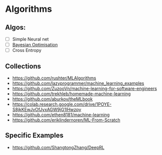 # Algorithms

## Algos:
- [ ] Simple Neural net
- [ ] [Bayesian Optimisation](./bayesianopt)
- [ ] Cross Entropy

## Collections
- https://github.com/rushter/MLAlgorithms
- https://github.com/lazyprogrammer/machine_learning_examples
- https://github.com/ZuzooVn/machine-learning-for-software-engineers
- https://github.com/trekhleb/homemade-machine-learning
- https://github.com/aburkov/theMLbook
- https://colab.research.google.com/drive/1POYE-S8jkKEwJvOfJyxAGW9jG1lHwzpy
- https://github.com/ethen8181/machine-learning
- https://github.com/eriklindernoren/ML-From-Scratch

## Specific Examples
- https://github.com/ShangtongZhang/DeepRL
